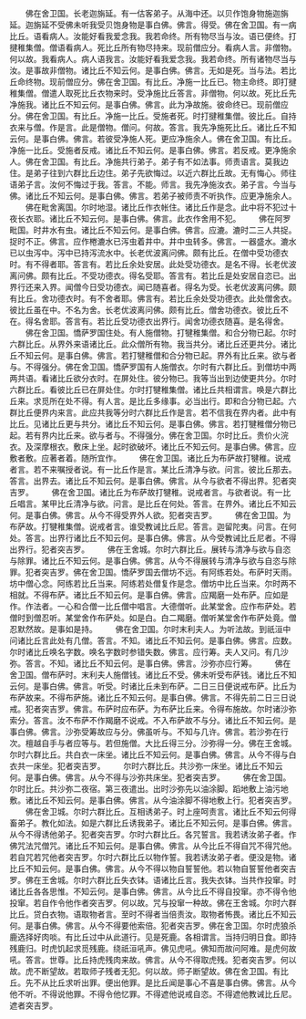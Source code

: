 <!-- { "loadSidebar": true } -->
　　佛在舍卫国。长老迦旃延。有一估客弟子。从海中还。以贝作饱身物施迦旃延。迦旃延不受佛未听我受贝饱身物是事白佛。佛言。得受。佛在舍卫国。有一病比丘。语看病人。汝能好看我爱念我。我若命终。所有物尽当与汝。语已便终。打揵稚集僧。僧语看病人。死比丘所有物尽持来。现前僧应分。看病人言。非僧物。何以故。我看病人。病人语我言。汝能好看我爱念我。我若命终。所有诸物尽当与汝。是事故非僧物。诸比丘不知云何。是事白佛。佛言。无如是死。当与法。若比丘命终物。现前僧应分。佛在舍卫国。有比丘。净施一比丘已。物主命终。即打揵稚集僧。僧遣人取死比丘衣物来时。受净施比丘答言。非僧物。何以故。死比丘先净施我。诸比丘不知云何。是事白佛。佛言。此为净故施。彼命终已。现前僧应分。佛在舍卫国。有比丘。净施一比丘。受施者死。时打揵稚集僧。彼比丘。自持衣来与僧。作是言。此是僧物。僧问。何故。答言。我先净施死比丘。诸比丘不知云何。是事白佛。佛言。若彼受净施人死。更应净施余人。佛在舍卫国。有比丘。净施一比丘。受施者反戒。诸比丘不知云何。是事白佛。佛言。若反戒。更净施余人。佛在舍卫国。有比丘。净施共行弟子。弟子有不如法事。师责语言。莫我边住。是弟子往到六群比丘边住。弟子先欲悔过。以近六群比丘故。无有悔心。师往语弟子言。汝何不悔过于我。答言。不能。师言。我先净施汝衣。弟子言。今当与佛。诸比丘不知云何。是事白佛。佛言。若弟子被师责不听执作。应更净施余人。
　　佛在毗舍离国。尔时地湿。诸比丘作衣帐住。诸比丘作是念。此中将不犯过十夜长衣耶。诸比丘不知云何。是事白佛。佛言。此衣作舍用不犯。
　　佛在阿罗毗国。时井水有虫。诸比丘不知云何。是事白佛。佛言。应漉。漉时二三人共捉。捉时不正。佛言。应作棬漉水已泻虫着井中。井中虫转多。佛言。一器盛水。漉水已以虫泻中。泻中已持泻流水中。长老优波离问佛。颇有比丘。在僧中受功德衣时。有不得者耶。答言有。若比丘余处安居。此处受功德衣。是名不得。长老优波离问佛。颇有比丘。不受功德衣。得名受耶。答言有。若比丘是处安居自恣已。出界行还来入界。闻僧今日受功德衣。闻已随喜者。得名为受。长老优波离问佛。颇有比丘。舍功德衣时。有不舍者耶。佛言有。若比丘余处受功德衣。此处僧舍衣。彼比丘虽在中。不名为舍。长老优波离问佛。颇有比丘。僧舍功德衣。彼比丘不在。得名舍耶。答言有。若比丘受功德衣出界行。闻舍功德衣随喜。是名得舍。
　　佛在舍卫国。憍萨罗国住处。有人施僧物。打犍稚集僧。和合分物已起。尔时六群比丘。从界外来语诸比丘。此众僧所有物。我当共分。诸比丘还更共分。诸比丘不知云何。是事白佛。佛言。若打犍稚僧和合分物已起。界外有比丘来。欲与者与。不得强分。佛在舍卫国。憍萨罗国有人施僧衣。尔时有六群比丘。到僧坊中两两共语。看诸比丘欲分衣时。在屏处住。彼分物已。我等当出到边使更共分。尔时六群比丘。看彼比丘已在屏处住。尔时打犍稚集僧。诸比丘共相谓言。唤是六群比丘来。求觅所在处不得。有人言。是比丘多缘事。必当出行。即和合分物已起。六群比丘便界内来言。此应共我等分时六群比丘作是言。若不信我在界内者。此中有比丘。见诸比丘更与共分。诸比丘不知云何。是事白佛。佛言。若打犍稚僧分物已起。若有界内比丘来。欲与者与。不得强分。佛在舍卫国。尔时比丘。贵价火浣衣。及深摩根衣。敷床上坐。起时欲破坏。诸比丘不知云何。是事白佛。佛言。应敷者敷。应著者着。随所宜作。
　　佛在舍卫国。诸比丘为布萨故打犍稚。说戒者言。若不来嘱授者说。有一比丘作是言。某比丘清净与欲。问言。彼比丘那去。答言。出界去。诸比丘不知云何。是事白佛。佛言。从今与欲者不得出界。犯者突吉罗。
　　佛在舍卫国。诸比丘为布萨故打犍稚。说戒者言。与欲者说。有一比丘唱言。某甲比丘清净与欲。问言。是比丘在何处。答言。在界外。诸比丘不知云何。是事白佛。佛言。从今不得受界外人欲。犯者突吉罗。
　　佛在舍卫国。为布萨故。打犍稚集僧。说戒者言。谁受教诫比丘尼。答言。迦留陀夷。问言。在何处。答言。出界行诸比丘不知云何。是事白佛。佛言。从今受教诫比丘尼者。不得出界行。犯者突吉罗。
　　佛在王舍城。尔时六群比丘。展转与清净与欲与自恣与除罪。诸比丘不知云何。是事白佛。佛言。从今不得展转与清净与欲与自恣与除罪。犯者突吉罗。佛在舍卫国。憍萨罗国去僧坊不远。有阿练若处。布萨时天雨。坊中僧心念。阿练若比丘当来。阿练若处僧复作是念。僧坊中比丘当来。尔时两不相就。不得布萨。诸比丘不知云何。是事白佛。佛言。应羯磨一处布萨。应如是作。作法者。一心和合僧一比丘僧中唱言。大德僧听。此某堂舍。应作布萨处。若僧时到僧忍听。某堂舍作布萨处。如是白。白二羯磨。僧听某堂舍作布萨处竟。僧忍默然故。是事如是持。
　　佛在舍卫国。尔时末利夫人。为听法故。到祇洹中问诸比丘言此处有几僧。答言。不知。诸比丘不知云何。是事白佛。佛言。应数。尔时诸比丘唤名字数。唤名字数时参错失数。佛言。应行筹。夫人又问。有几沙弥。答言。不知。诸比丘不知云何。是事白佛。佛言。沙弥亦应行筹。
　　佛在舍卫国。僧布萨时。末利夫人施僧钱。诸比丘不受。佛未听受布萨钱。诸比丘不知云何。是事白佛。佛言。听受。时诸比丘未到布萨。二日三日便说戒布萨。比丘为布萨故来。不得布萨施。诸比丘不知云何。是事白佛。佛言。不得先前二日三日说戒。犯者突吉罗。佛言。布萨时应布萨。为布萨比丘来。令得布施故。尔时诸沙弥索分。答言。汝不布萨不作羯磨不说戒。不入布萨故不与分。诸比丘不知云何。是事白佛。佛言。沙弥受筹故应与分。佛虽听与。不知与几许。佛言。若沙弥在行次。檀越自手与者应等与。若但施僧。大比丘得三分。沙弥得一分。佛在王舍城。尔时六群比丘。共白衣一床坐。诸比丘不知云何。是事白佛。佛言。从今不得与白衣共一床坐。犯者突吉罗。
　　尔时六群比丘。共沙弥一床坐。诸比丘不知云何。是事白佛。佛言。从今不得与沙弥共床坐。犯者突吉罗。
　　佛在舍卫国。尔时比丘。共沙弥二夜宿。第三夜遣出。出时沙弥先以油涂脚。蹈地敷上油污地敷。诸比丘不知云何。是事白佛。佛言。从今油涂脚不得地敷上行。犯者突吉罗。
　　佛在舍卫城。尔时六群比丘。互相诱弟子。时上座呵责言。诸比丘不知云何得畜弟子。教化如法。如是六群比丘诱我弟子。诸比丘不知云何。是事白佛。佛言。从今不得诱他弟子。犯者突吉罗。尔时六群比丘。各咒誓言。我若诱汝弟子者。作佛咒法咒僧咒。诸比丘不知云何。是事白佛。佛言。从今比丘不得自咒不得咒他。若自咒若咒他者突吉罗。尔时六群比丘以物作誓。我若诱汝弟子者。便没是物。诸比丘不知云何。是事白佛。佛言。从今不得以物自誓誓他。若以物自誓誓他者突吉罗。佛在王舍城。尔时六群比丘失衣钵。语诸比丘言。我失衣钵。当共作投窜。时诸比丘各各思惟。不知云何。是事白佛。佛言。从今比丘不得自投窜。亦不得令他投窜。若自作令他作者突吉罗。何以故。咒与投窜一种故。佛在王舍城。尔时六群比丘。贷白衣物。语取物者言。至时不得者当倍责汝。取物者怖畏。诸比丘不知云何。是事白佛。佛言。从今不得要他索倍。犯者突吉罗。佛在舍卫国。尔时虎狼杀鹿选择好肉啖。有比丘过中从此道行。见是死鹿。各相谓言。当持归明日食。即持残鹿归。时虎饥起求觅残鹿。绕祇洹吼声。佛见虎吼。佛知而故问阿难。是虎何故吼。答言。世尊。比丘持虎残肉来故。佛言。从今不得取虎残。犯者突吉罗。何以故。虎不断望故。若取师子残者无犯。何以故。师子断望故。佛在舍卫国。有比丘。先不从比丘求听出罪。便出他罪。是比丘闻是事心不喜是事白佛。佛言。从今他不听。不得说他罪。不得令他忆罪。不得遮他说戒自恣。不得遮他教诫比丘尼。遮者突吉罗。
